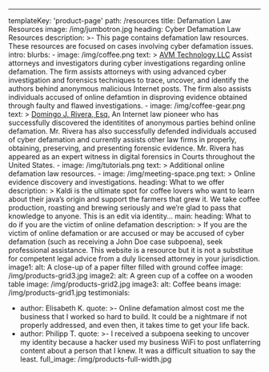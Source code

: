 ---
templateKey: 'product-page'
path: /resources
title: Defamation Law Resources
image: /img/jumbotron.jpg
heading: Cyber Defamation Law Resources
description: >-
  This page contains defamation law resources.  These resources are focused on cases involving cyber defamation issues.  
intro:
  blurbs:
    - image: /img/coffee.png
      text: >
        [AVM Technology,LLC](http://www.infosecusa.com) Assist attorneys and investigators during cyber investigations regarding online defamation.  The firm assists attorneys with using advanced cyber investigation and forensics techniques to trace, uncover, and identify the authors behind anonymous malicious Internet posts.  The firm also assists individuals accused of online defamtion in disproving evidence obtained through faulty and flawed investigations. 
    - image: /img/coffee-gear.png
      text: >
        [Domingo J. Rivera, Esq.](http://www.icyberlaw.com) An Internet law pioneer who has successfully discovered the identitites of anonymous parties behind online defamation.  Mr. Rivera has also successfully defended individuals accused of cyber defamation and currently assists other law firms in properly, obtaining, preserving, and presenting forensic evidence.  Mr. Rivera has appeared as an expert witness in digital forensics in Courts throughout the United States. 
    - image: /img/tutorials.png
      text: >
        Additional online defamation law resources.
    - image: /img/meeting-space.png
      text: >
        Online evidence discovery and investigations. 
  heading: What to we offer
  description: >
    Kaldi is the ultimate spot for coffee lovers who want to learn about their
    java’s origin and support the farmers that grew it. We take coffee
    production, roasting and brewing seriously and we’re glad to pass that
    knowledge to anyone. This is an edit via identity...
main:
  heading: What to do if you are the victim of online defamation
  description: >
    If you are the victim of online defamation or are accused or may be accused of cyber defamation (such as receiving a John Doe case subpoena), seek professional assistance. This website is a resource but it is not a substitue for competent legal advice from a duly licensed attorney in your jurisdiction.
  image1:
    alt: A close-up of a paper filter filled with ground coffee
    image: /img/products-grid3.jpg
  image2:
    alt: A green cup of a coffee on a wooden table
    image: /img/products-grid2.jpg
  image3:
    alt: Coffee beans
    image: /img/products-grid1.jpg
testimonials:
  - author: Elisabeth K.
    quote: >-
      Online defamation almost cost me the business that I worked so hard to build.  It could be a nightmare if not properly addressed, and even then, it takes time to get your life back.
  - author: Philipp T.
    quote: >-
      I received a subpoena seeking to uncover my identity because a hacker used my business WiFi to post unflaterring content about a person that I knew.  It was a difficult situation to say the least. 
full_image: /img/products-full-width.jpg